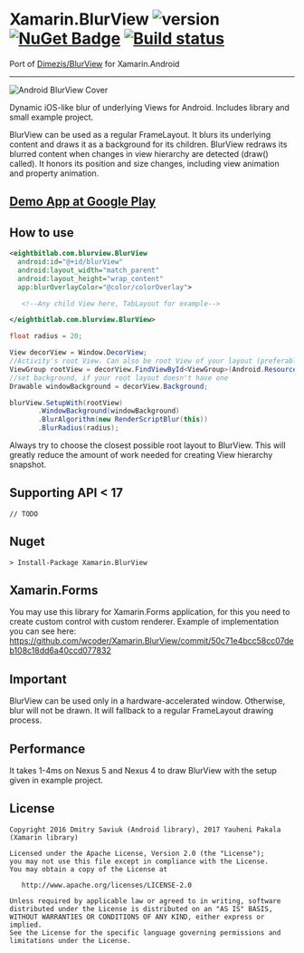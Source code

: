 # Xamarin.BlurView ![version](http://img.shields.io/badge/original-v1.4.0-red.svg?style=flat) [![NuGet Badge](https://buildstats.info/nuget/Xamarin.BlurView)](https://www.nuget.org/packages/Xamarin.BlurView/) [![Build status](https://ci.appveyor.com/api/projects/status/74vj31f749e3uyyq?svg=true)](https://ci.appveyor.com/project/wcoder/xamarin-blurview)

Port of [Dimezis/BlurView](https://github.com/Dimezis/BlurView) for Xamarin.Android

---

![Android BlurView Cover](https://github.com/Dimezis/BlurView/blob/master/BlurScreenshot.png)

Dynamic iOS-like blur of underlying Views for Android. 
Includes library and small example project.

BlurView can be used as a regular FrameLayout. It blurs its underlying content and draws it as a background for its children.
BlurView redraws its blurred content when changes in view hierarchy are detected (draw() called). 
It honors its position and size changes, including view animation and property animation.

## [Demo App at Google Play](https://play.google.com/store/apps/details?id=com.eightbitlab.blurview_sample)

## How to use
```XML
<eightbitlab.com.blurview.BlurView
  android:id="@+id/blurView"
  android:layout_width="match_parent"
  android:layout_height="wrap_content"
  app:blurOverlayColor="@color/colorOverlay">

   <!--Any child View here, TabLayout for example-->

</eightbitlab.com.blurview.BlurView>
```

```csharp
float radius = 20;

View decorView = Window.DecorView;
//Activity's root View. Can also be root View of your layout (preferably)
ViewGroup rootView = decorView.FindViewById<ViewGroup>(Android.Resource.Id.content);
//set background, if your root layout doesn't have one
Drawable windowBackground = decorView.Background;

blurView.SetupWith(rootView)
       .WindowBackground(windowBackground)
       .BlurAlgorithm(new RenderScriptBlur(this))
       .BlurRadius(radius);
```

Always try to choose the closest possible root layout to BlurView. This will greatly reduce the amount of work needed for creating View hierarchy snapshot.

## Supporting API < 17

```
// TODO
```


## Nuget

```
> Install-Package Xamarin.BlurView
```

## Xamarin.Forms

You may use this library for Xamarin.Forms application, for this you need to create custom control with custom renderer. Example of implementation you can see here: https://github.com/wcoder/Xamarin.BlurView/commit/50c71e4bcc58cc07deb108c18dd6a40ccd077832

## Important
BlurView can be used only in a hardware-accelerated window.
Otherwise, blur will not be drawn. It will fallback to a regular FrameLayout drawing process.

## Performance
It takes 1-4ms on Nexus 5 and Nexus 4 to draw BlurView with the setup given in example project.

License
-------

    Copyright 2016 Dmitry Saviuk (Android library), 2017 Yauheni Pakala (Xamarin library)

    Licensed under the Apache License, Version 2.0 (the "License");
    you may not use this file except in compliance with the License.
    You may obtain a copy of the License at

       http://www.apache.org/licenses/LICENSE-2.0

    Unless required by applicable law or agreed to in writing, software
    distributed under the License is distributed on an "AS IS" BASIS,
    WITHOUT WARRANTIES OR CONDITIONS OF ANY KIND, either express or implied.
    See the License for the specific language governing permissions and
    limitations under the License.

